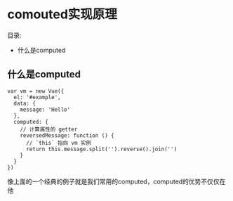   
  # comouted实现原理
  
  目录:
   - 什么是computed
  
  
  
  
  ## 什么是computed
  
    var vm = new Vue({
      el: '#example',
      data: {
        message: 'Hello'
      },
      computed: {
        // 计算属性的 getter
        reversedMessage: function () {
          // `this` 指向 vm 实例
          return this.message.split('').reverse().join('')
        }
      }
    })
   像上面的一个经典的例子就是我们常用的computed，computed的优势不仅仅在他
   
